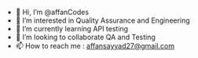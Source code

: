- 👋 Hi, I’m @affanCodes
- 👀 I’m interested in Quality Assurance and Engineering
- 🌱 I’m currently learning API testing
- 💞️ I’m looking to collaborate QA and Testing
- 📫 How to reach me : affansayyad27@gmail.com

<!---
affanCodes/affanCodes is a ✨ special ✨ repository because its `README.md` (this file) appears on your GitHub profile.
You can click the Preview link to take a look at your changes.
--->

